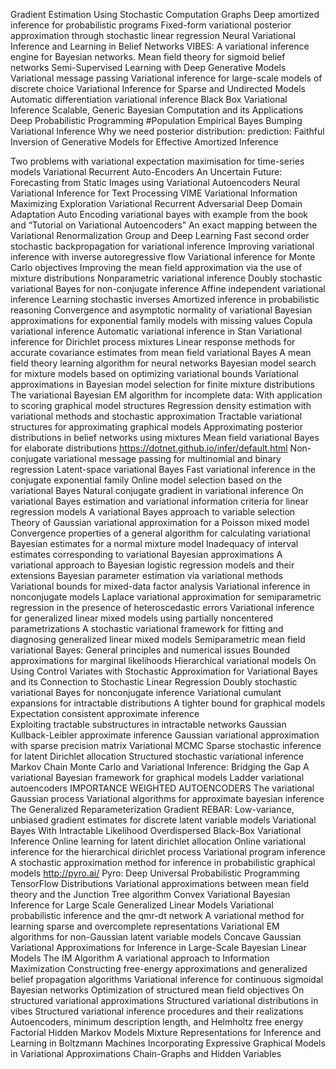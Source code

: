 Gradient Estimation Using Stochastic Computation Graphs
Deep amortized inference for probabilistic programs
Fixed-form variational posterior approximation through stochastic linear regression
Neural Variational Inference and Learning in Belief Networks
VIBES: A variational inference engine for Bayesian networks.
Mean field theory for sigmoid belief networks
Semi-Supervised Learning with Deep Generative Models 
Variational message passing
Variational inference for large-scale models of discrete choice
Variational Inference for Sparse and Undirected Models
Automatic differentiation variational inference
Black Box Variational Inference Scalable, Generic Bayesian Computation and its Applications
Deep Probabilistic Programming
#Population Empirical Bayes
Bumping Variational Inference
Why we need posterior distribution:
prediction:
Faithful Inversion of Generative Models for Effective Amortized Inference

Two problems with variational expectation maximisation for time-series models
Variational Recurrent Auto-Encoders
An Uncertain Future: Forecasting from Static Images using Variational Autoencoders
Neural Variational Inference for Text Processing
VIME Variational Information Maximizing Exploration
Variational Recurrent Adversarial Deep Domain Adaptation
Auto Encoding variational bayes with example from the book and “Tutorial on Variational Autoencoders”
An exact mapping between the Variational Renormalization Group and Deep Learning
Fast second order stochastic backpropagation for variational inference
Improving variational inference with inverse autoregressive flow Variational inference for Monte Carlo objectives
Improving the mean field approximation via the use of mixture distributions
Nonparametric variational inference
Doubly stochastic variational Bayes for non-conjugate inference
Affine independent variational inference
Learning stochastic inverses
Amortized inference in probabilistic reasoning
Convergence and asymptotic normality of variational Bayesian approximations for exponential family models with missing values
Copula variational inference
Automatic variational inference in Stan
Variational inference for Dirichlet process mixtures
Linear response methods for accurate covariance estimates from mean field variational Bayes
A mean field theory learning algorithm for neural networks
Bayesian model search for mixture models based on optimizing variational bounds
Variational approximations in Bayesian model selection for finite mixture distributions
The variational Bayesian EM algorithm for incomplete data: With application to scoring graphical model structures
Regression density estimation with variational methods and stochastic approximation
Tractable variational structures for approximating graphical models
Approximating posterior distributions in belief networks using mixtures
Mean field variational Bayes for elaborate distributions
https://dotnet.github.io/infer/default.html
Non-conjugate variational message passing for multinomial and binary regression
Latent-space variational Bayes
Fast variational inference in the conjugate exponential family
Online model selection based on the variational Bayes
Natural conjugate gradient in variational inference
On variational Bayes estimation and variational information criteria for linear regression models
A variational Bayes approach to variable selection
Theory of Gaussian variational approximation for a Poisson mixed model
Convergence properties of a general algorithm for calculating variational Bayesian estimates for a normal mixture model
Inadequacy of interval estimates corresponding to variational Bayesian approximations
A variational approach to Bayesian logistic regression models and their extensions
Bayesian parameter estimation via variational methods
Variational bounds for mixed-data factor analysis
Variational inference in nonconjugate models
Laplace variational approximation for semiparametric regression in the presence of heteroscedastic errors
Variational inference for generalized linear mixed models using partially noncentered parametrizations
A stochastic variational framework for fitting and diagnosing generalized linear mixed models
Semiparametric mean field variational Bayes: General principles and numerical issues
Bounded approximations for marginal likelihoods
Hierarchical variational models
On Using Control Variates with Stochastic Approximation for Variational Bayes and its Connection to Stochastic Linear Regression
Doubly stochastic variational Bayes for nonconjugate inference
Variational cumulant expansions for intractable distributions
A tighter bound for graphical models
Expectation consistent approximate inference    
Exploiting tractable substructures in intractable networks
Gaussian Kullback-Leibler approximate inference
Gaussian variational approximation with sparse precision matrix
Variational MCMC
Sparse stochastic inference for latent Dirichlet allocation
Structured stochastic variational inference
Markov Chain Monte Carlo and Variational Inference: Bridging the Gap
A variational Bayesian framework for graphical models
Ladder variational autoencoders
IMPORTANCE WEIGHTED AUTOENCODERS
The variational Gaussian process
Variational algorithms for approximate bayesian inference
The Generalized Reparameterization Gradient
REBAR: Low-variance, unbiased gradient estimates for discrete latent variable models
Variational Bayes With Intractable Likelihood
Overdispersed Black-Box Variational Inference
Online learning for latent dirichlet allocation
Online variational inference for the hierarchical dirichlet process
Variational program inference
A stochastic approximation method for inference in probabilistic graphical models
http://pyro.ai/
Pyro: Deep Universal Probabilistic Programming
TensorFlow Distributions
Variational approximations between mean field theory and the Junction Tree algorithm
Convex Variational Bayesian Inference for Large Scale Generalized Linear Models
Variational probabilistic inference and the qmr-dt network
A variational method for learning sparse and overcomplete representations
Variational EM algorithms for non-Gaussian latent variable models
Concave Gaussian Variational Approximations for Inference in Large-Scale Bayesian Linear Models
The IM Algorithm A variational approach to Information Maximization
Constructing free-energy approximations and generalized belief propagation algorithms
Variational inference for continuous sigmoidal Bayesian networks
Optimization of structured mean field objectives
On structured variational approximations
Structured variational distributions in vibes
Structured variational inference procedures and their realizations
Autoencoders, minimum description length, and Helmholtz free energy
Factorial Hidden Markov Models
Mixture Representations for Inference and Learning in Boltzmann Machines
Incorporating Expressive Graphical Models in Variational Approximations Chain-Graphs and Hidden Variables